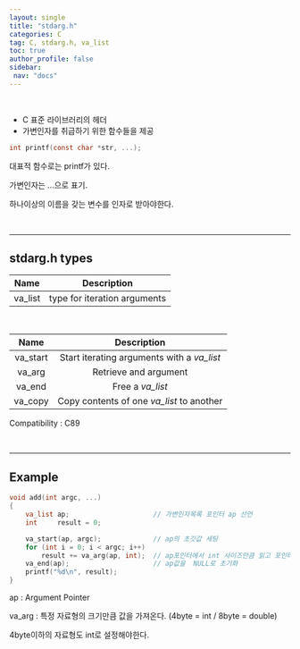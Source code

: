 ```yaml
---
layout: single
title: "stdarg.h"
categories: C
tag: C, stdarg.h, va_list
toc: true
author_profile: false
sidebar:
 nav: "docs"
---
```



<br>

- C 표준 라이브러리의 헤더
- 가변인자를 취급하기 위한 함수들을 제공


```C
int	printf(const char *str, ...);
```

대표적 함수로는 printf가 있다.

가변인자는 ...으로 표기.

하나이상의 이름을 갖는 변수를 인자로 받아야한다.

<br/>

___

## stdarg.h types


|Name|Description|
|:-:|:-:|
|va_list|type for iteration arguments|

<br/>

|Name|Description|
|:-:|:-:|
|va_start|Start iterating arguments with a *va_list*|
|va_arg|Retrieve and argument|
|va_end|Free a *va_list*|
|va_copy|Copy contents of one *va_list* to another|

Compatibility : C89

<br/>

___

## Example

``` C
void add(int argc, ...)
{
	va_list	ap;						// 가변인자목록 포인터 ap 선언
	int		result = 0;

	va_start(ap, argc);				// ap의 초깃값 세팅
	for (int i = 0; i < argc; i++)
		result += va_arg(ap, int);	// ap포인터에서 int 사이즈만큼 읽고 포인터 이동
	va_end(ap);						// ap값을  NULL로 초기화
	printf("%d\n", result);
}
```
  


ap : Argument Pointer

va_arg : 특정 자료형의 크기만큼 값을 가져온다. (4byte = int  / 8byte = double)

4byte이하의 자료형도 int로 설정해야한다.
